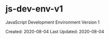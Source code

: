 # js-dev-env-v1
JavaScript Development Environment Version 1

Created: 2020-08-04
Last Updated: 2020-08-04
